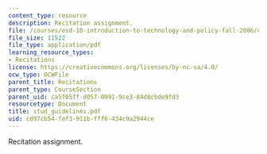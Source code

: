 ```yaml
---
content_type: resource
description: Recitation assignment.
file: /courses/esd-10-introduction-to-technology-and-policy-fall-2006/cd97cb54fef3911bfff6434c9a2944ce_stud_guidelines.pdf
file_size: 11522
file_type: application/pdf
learning_resource_types:
- Recitations
license: https://creativecommons.org/licenses/by-nc-sa/4.0/
ocw_type: OCWFile
parent_title: Recitations
parent_type: CourseSection
parent_uid: ca5f65ff-d057-0991-9ce3-84d8cbde9fd3
resourcetype: Document
title: stud_guidelines.pdf
uid: cd97cb54-fef3-911b-fff6-434c9a2944ce
---
```

Recitation assignment.